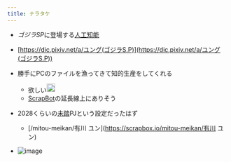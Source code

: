 ```yaml
---
title: ナラタケ
---
```


* *ゴジラSP*に登場する[人工知能](%E4%BA%BA%E5%B7%A5%E7%9F%A5%E8%83%BD.md)

* [https://dic.pixiv.net/a/ユング(ゴジラS.P)](https://dic.pixiv.net/a/ユング(ゴジラS.P))

* 勝手にPCのファイルを漁ってきて知的生産をしてくれる
  
  * 欲しい<img src='https://scrapbox.io/api/pages/blu3mo-public/blu3mo/icon' alt='blu3mo.icon' height="19.5"/>
  * [ScrapBot](ScrapBot.md)の延長線上にありそう
* 2028くらいの[未踏](%E6%9C%AA%E8%B8%8F.md)PJという設定だったはず
  
  * \[/mitou-meikan/有川 ユン\](https://scrapbox.io/mitou-meikan/有川 ユン)
* ![image](https://gyazo.com/c9aa6e01ea78006549046324d1f5f4dc/thumb/1000)
